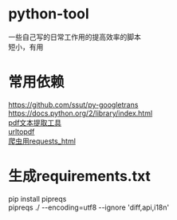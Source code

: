 # python-tool
一些自己写的日常工作用的提高效率的脚本           
短小，有用               
# 常用依赖
https://github.com/ssut/py-googletrans         
https://docs.python.org/2/library/index.html    
[pdf文本提取工具](https://github.com/euske/pdfminer)    
[urltopdf](https://pdfcrowd.com/api/html-to-pdf-python/)  
[爬虫用requests_html](https://github.com/psf/requests-html) 
# 生成requirements.txt
pip install pipreqs     
pipreqs ./ --encoding=utf8 --ignore 'diff,api,i18n'     
